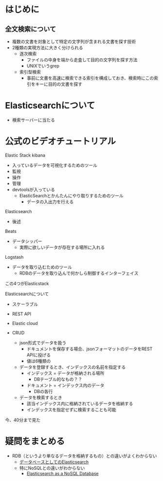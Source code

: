 # はじめに
## 全文検索について
* 複数の文書を対象として特定の文字列が含まれる文書を探す技術
* 2種類の実現方法に大きく分けられる
  * 逐次検索
    * ファイルの中身を端から走査して目的の文字列を探す方法
    * UNIXでいうgrep
  * 索引型検索
    * 事前に文書を高速に検索できる索引を構成しておき、検索時にこの索引をキーに目的の文書を探す

# Elasticsearchについて
* 検索サーバーに当たる

# 公式のビデオチュートリアル
Elastic Stack
kibana
- 入っているデータを可視化するためのツール
- 監視
- 操作
- 管理
- devtoolsが入っている
  - ElasticSearchとかんたんにやり取りするためのツール
    - データの入出力を行える

Elasticsearch
- 後述

Beats
- データシッパー
  - 実際に欲しいデータが存在する場所に入れる

Logstash
- データを取り込むためのツール
  - RDBのデータを取り込んで何かしら制御するインターフェイス

この4つがElasticstack

Elasticsearchについて
- スケーラブル
- REST API

- Elastic cloud

- CRUD
  - json形式でデータを扱う
    - ドキュメントを保存する場合、jsonフォーマットのデータをREST APIに投げる
    - 値は6種類の
  - データを登録するとき、インデックスの名前を指定する
    - インデックス = データが格納される場所
      - DBテーブル的なもの？？
    - ドキュメント = インデックス内のデータ
      - DBの各行
  - データを検索するとき
    - 該当インデックス内に格納されているデータを格納する
    - インデックスを指定せずに検索することも可能

今、40分まで見た

# 疑問をまとめる
* RDB（というより単なるデータを格納するもの）との違いがよくわからない
  * [データベースとしてのElasticsearch](https://qiita.com/rjkuro/items/95f71ad522226dc381c8)
  * 特にNoSQLとの違いがわからない
    * [Elasticsearch as a NoSQL Database](https://www.elastic.co/jp/blog/found-elasticsearch-as-nosql)
